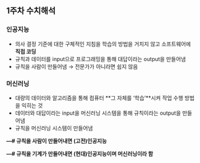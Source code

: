 ## 1주차 수치해석

### 인공지능

- 의사 결정 기준에 대한 구체적인 지침을 학습의 방법을 거치지 않고 소프트웨어에 **직접 코딩**
- 규칙과 데이터를 input으로 프로그래밍을 통해 대답이라는 output을 만들어냄
- 규칙을 사람이 만들어냄 → 전문가가 아니라면 쉽지 않음

### 머신러닝

- 대량의 데이터와 알고리즘을 통해 컴퓨터 **그 자체를 ‘학습’**시켜 작업 수행 방법을 익히는 것
- 데이터와 대답이라는 input을 머신러닝 시스템을 통해 규칙이라는 output을 만들어냄
- 규칙을 머신러닝 시스템이 만들어냄

**—# 규칙을 사람이 만들어내면 (고전)인공지능** 

**—# 규칙을 기계가 만들어내면 (현대)인공지능이며 머신러닝이라 함**
